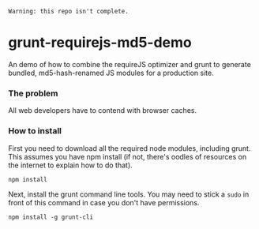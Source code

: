 ```
Warning: this repo isn't complete.
```

# grunt-requirejs-md5-demo

An demo of how to combine the requireJS optimizer and grunt to generate bundled, md5-hash-renamed JS modules for a production site.

### The problem

All web developers have to contend with browser caches.


### How to install

First you need to download all the required node modules, including grunt. This assumes you have npm install (if not, there's oodles of resources on the internet
to explain how to do that).

`npm install`

Next, install the grunt command line tools. You may need to stick a `sudo` in front of this command in case you don't
have permissions.

`npm install -g grunt-cli`

